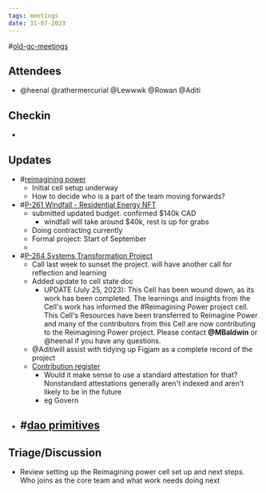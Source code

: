 ```yaml
---
tags: meetings
date: 31-07-2023
---
```

#[old-gc-meetings](/notes/general-circle/old-gc-meetings/old-gc-meetings.md) 
## Attendees
- @heenal @rathermercurial @Lewwwk @Rowan  @Aditi 

## Checkin
- 

## Updates
- #[reimagining power](/notes/archive/clarity/Tags/reimagining%20power.md) 
	- Initial cell setup underway
	- How to decide who is a part of the team moving forwards?
- #[P-261 Windfall - Residential Energy NFT](P-261%20Windfall%20-%20Residential%20Energy%20NFT)
	- submitted updated budget. confirmed $140k CAD
		- windfall will take around $40k, rest is up for grabs
	- Doing contracting currently 
	- Formal project: Start of September
	- 
- #[P-264 Systems Transformation Project](P-264%20Systems%20Transformation%20Project) 
	- Call last week to sunset the project. will have another call for reflection and learning
	- Added update to cell state doc
		- UPDATE (July 25, 2023): This Cell has been wound down, as its work has been completed. The learnings and insights from the Cell's work has informed the #Reimagining Power project cell. This Cell's Resources have been transferred to Reimagine Power and many of the contributors from this Cell are now contributing to the Reimagining Power project. Please contact **@MBaldwin** or @heenal if you have any questions.
	- @Aditiwill assist with tidying up Figjam as a complete record of the project
	- [Contribution register](https://app.clarity.so/superbenefit/docs/fa52b66f-0d5c-44a1-abae-9940bc13e9d5)
		- Would it make sense to use a standard attestation for that? Nonstandard attestations generally aren't indexed and aren't likely to be in the future
		- eg Govern
- #[dao primitives](/notes/archive/clarity/Tags/dao%20primitives.md) 
	- 

## Triage/Discussion 
- Review setting up the Reimagining power cell set up and next steps. Who joins as the core team and what work needs doing next 
